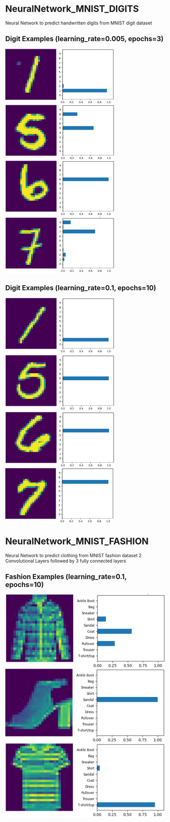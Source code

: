 # NeuralNetwork_MNIST_DIGITS
Neural Network to predict handwritten digits from MNIST digit dataset

## Digit Examples (learning_rate=0.005, epochs=3)

![Bild1](examples/digits/1_epoch_3.png) ![Bild2](examples/digits/5_epoch_3.png) ![Bild3](examples/digits/6_epoch_3.png) ![Bild4](examples/digits/7_epoch_3.png)


## Digit Examples (learning_rate=0.1, epochs=10)

![Bild5](examples/digits/1_epoch_10.png) ![Bild6](examples/digits/5_epoch_10.png) ![Bild7](examples/digits/6_epoch_10.png) ![Bild8](examples/digits/7_epoch_10.png)


# NeuralNetwork_MNIST_FASHION
Neural Network to predict clothing from MNIST fashion dataset
2 Convolutional Layers followed by 3 fully connected layers

## Fashion Examples (learning_rate=0.1, epochs=10)

![Bild9](examples/fashion/coat_epoch_10.png) ![Bild11](examples/fashion/sandal_epoch_10.png) ![Bild12](examples/fashion/shirt_epoch_10.png)
